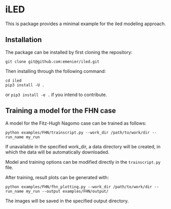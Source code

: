 # iLED

This is package provides a minimal example for the iled modeling approach.

## Installation

The package can be installed by first cloning the repository:

```
git clone git@github.com:emenier/iled.git
```

Then installing through the following command:

```
cd iled
pip3 install -U .
```

or `pip3 install -e .` if you intend to contribute.

## Training a model for the FHN case

A model for the Fitz-Hugh Nagomo case can be trained as follows:

```
python examples/FHN/trainscript.py --work_dir /path/to/work/dir --run_name my_run
```

If unavailable in the specified work_dir, a data directory will be created, in which the data 
will be automatically downloaded.

Model and training options can be modified directly in the `trainscript.py` file.

After training, result plots can be generated with:

```
python examples/FHN/fhn_plotting.py --work_dir /path/to/work/dir --run_name my_run --output examples/FHN/output/
```

The images will be saved in the specified output directory.

